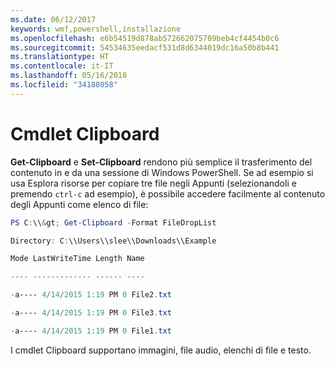 ```yaml
---
ms.date: 06/12/2017
keywords: wmf,powershell,installazione
ms.openlocfilehash: e6b54519d878ab572662075709beb4cf4454b0c6
ms.sourcegitcommit: 54534635eedacf531d8d6344019dc16a50b8b441
ms.translationtype: HT
ms.contentlocale: it-IT
ms.lasthandoff: 05/16/2018
ms.locfileid: "34188058"
---
```

# <a name="clipboard-cmdlets"></a>Cmdlet Clipboard
**Get-Clipboard** e **Set-Clipboard** rendono più semplice il trasferimento del contenuto in e da una sessione di Windows PowerShell. Se ad esempio si usa Esplora risorse per copiare tre file negli Appunti (selezionandoli e premendo `ctrl-c` ad esempio), è possibile accedere facilmente al contenuto degli Appunti come elenco di file:

```powershell
PS C:\\&gt; Get-Clipboard -Format FileDropList

Directory: C:\\Users\\slee\\Downloads\\Example

Mode LastWriteTime Length Name

---- ------------- ------ ----

-a---- 4/14/2015 1:19 PM 0 File2.txt

-a---- 4/14/2015 1:19 PM 0 File3.txt

-a---- 4/14/2015 1:19 PM 0 File1.txt
```


I cmdlet Clipboard supportano immagini, file audio, elenchi di file e testo.
